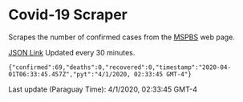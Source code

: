# Covid-19 Scraper

Scrapes the number of confirmed cases from the [MSPBS](https://www.mspbs.gov.py/covid-19.php) web page.

[JSON Link](https://jmayalag.github.io/covid19-scrape/cases.json)
Updated every 30 minutes.
```
{"confirmed":69,"deaths":0,"recovered":0,"timestamp":"2020-04-01T06:33:45.457Z","pyt":"4/1/2020, 02:33:45 GMT-4"}
```
Last update (Paraguay Time): 4/1/2020, 02:33:45 GMT-4